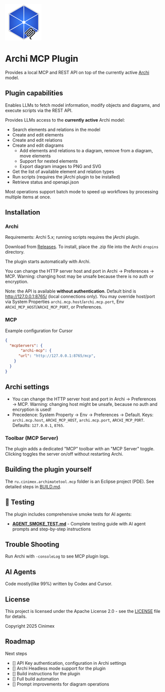 ![Archi MCP Plugin Logo](logo.png)

# Archi MCP Plugin

Provides a local MCP and REST API on top of the currently active [Archi](https://archimatetool.com/) model.

## Plugin capabilities
Enables LLMs to fetch model information, modify objects and diagrams, and execute scripts via the REST API.


Provides LLMs access to the **currently active** Archi model:
- Search elements and relations in the model
- Create and edit elements
- Create and edit relations
- Create and edit diagrams
  - Add elements and relations to a diagram, remove from a diagram, move elements
  - Support for nested elements
  - Export diagram images to PNG and SVG
- Get the list of available element and relation types
- Run scripts (requires the jArchi plugin to be installed)
- Retrieve status and openapi.json

Most operations support batch mode to speed up workflows by processing multiple items at once.


## Installation

### Archi
Requirements: Archi 5.x; running scripts requires the jArchi plugin.

Download from [Releases](https://github.com/Diozavr/archi-mcp-plugin/releases).
To install, place the .zip file into the Archi `dropins` directory.

The plugin starts automatically with Archi.

You can change the HTTP server host and port in Archi → Preferences → MCP. Warning: changing host may be unsafe because there is no auth or encryption.

Note: the API is available **without authentication**. Default bind is http://127.0.0.1:8765/ (local connections only). You may override host/port via System Properties `archi.mcp.host`/`archi.mcp.port`, Env `ARCHI_MCP_HOST`/`ARCHI_MCP_PORT`, or Preferences.

### MCP
Example configuration for Cursor

```json
{
  "mcpServers": {
       "archi-mcp": {
      "url": "http://127.0.0.1:8765/mcp",
    }
  }
}
```


## Archi settings
- You can change the HTTP server host and port in Archi → Preferences → MCP. Warning: changing host might be unsafe, because no auth and encryption is used!
- Precedence: System Property → Env → Preferences → Default. Keys: `archi.mcp.host`, `ARCHI_MCP_HOST`, `archi.mcp.port`, `ARCHI_MCP_PORT`. Defaults: `127.0.0.1`, `8765`.

### Toolbar (MCP Server)
The plugin adds a dedicated "MCP" toolbar with an "MCP Server" toggle. Clicking toggles the server on/off without restarting Archi. 

## Building the plugin yourself

The `ru.cinimex.archimatetool.mcp` folder is an Eclipse project (PDE). See detailed steps in [BUILD.md](BUILD.md).


## 🧪 Testing

The plugin includes comprehensive smoke tests for AI agents:

- **[AGENT_SMOKE_TEST.md](AGENT_SMOKE_TEST.md)** - Complete testing guide with AI agent prompts and step-by-step instructions

## Trouble Shooting
Run Archi with `-consoleLog` to see MCP plugin logs.

## AI Agents
Code mostly(like 99%) written by Codex and Cursor.

## License

This project is licensed under the Apache License 2.0 - see the [LICENSE](LICENSE) file for details.

Copyright 2025 Cinimex

## Roadmap

Next steps

* [] API Key authentication, configuration in Archi settings
* [] Archi Headless mode support for the plugin
* [] Build instructions for the plugin
* [] Full build automation
* [] Prompt improvements for diagram operations